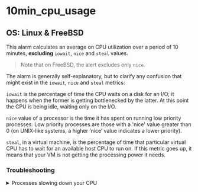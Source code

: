 # 10min_cpu_usage

## OS: Linux & FreeBSD

This alarm calculates an average on CPU utilization over a period of 10 minutes, **excluding** `iowait`, `nice`
and `steal` values.

> Note that on FreeBSD, the alert excludes only `nice`.

The alarm is generally self-explanatory, but to clarify any confusion that might exist in the `iowait`, `nice`
and `steal` metrics:

`iowait` is the percentage of time the CPU waits on a disk for an I/O; it happens when the former is getting
bottlenecked by the latter. At this point the CPU is being idle, waiting only on the I/O.

`nice` value of a processor is the time it has spent on running low priority processes. Low priority processes are those
with a 'nice' value greater than 0 (on UNIX-like systems, a higher ‘nice’ value indicates a lower priority).

`steal`, in a virtual machine, is the percentage of time that particular virtual CPU has to wait for an available host
CPU to run on. If this metric goes up, it means that your VM is not getting the processing power it needs.

### Troubleshooting

<details>
<summary>Processes slowing down your CPU</summary>


There are two primary cases in which this alarm is raised, and determining which applies to you requires
understanding your own scenario.

- Generally, if you have high CPU utilization alongside a high `nice` value, it means that the system is running through
  all the low priority processes, and if some high priority process needs CPU time, it can get it at any time.
- On the flipside, if you have high CPU utilization with low `nice` value, this means that the CPU is used on high
  priority processes and new ones will not be able to take CPU time, and they will have to wait.

The latter scenario is worth investigating if there is a process slowing down your CPU. We suggest you go to your node
on Netdata Cloud and click the `nice` dimension under the `Total CPU Utilization` chart to see the value. You can then
check per process CPU usage using `top`:

<details>
<summary>Linux</summary>

```
root@netdata~ # top -o +%CPU -i
```
</details>
<details>
<summary>FreeBSD</summary>

```
root@netdata~ # top -o cpu -I
```
</details>

Here, you can see which processes are the main cpu consumers on the `CPU` column.

  
It would be helpful to close any of the main consumer processes, but Netdata strongly suggests knowing exactly what 
processes you are closing and being certain that they are not necessary.
</details>
